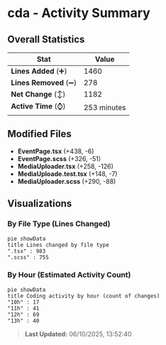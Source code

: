 # cda - Activity Summary 

## Overall Statistics

| Stat                   | Value                                                             |
| ---------------------- | ----------------------------------------------------------------- |
| **Lines Added** (➕)   | 1460                                          |
| **Lines Removed** (➖) | 278                                        |
| **Net Change** (↕)    | 1182                |
| **Active Time** (⌚)   | 253 minutes |


## Modified Files
- **EventPage.tsx** (+438, -6)
- **EventPage.scss** (+326, -51)
- **MediaUploader.tsx** (+258, -126)
- **MediaUploade.test.tsx** (+148, -7)
- **MediaUploader.scss** (+290, -88)

## Visualizations

### By File Type (Lines Changed)

```mermaid
pie showData
title Lines changed by file type
".tsx" : 983
".scss" : 755
```

### By Hour (Estimated Activity Count)

```mermaid
pie showData
title Coding activity by hour (count of changes)
"10h" : 17
"11h" : 41
"12h" : 69
"13h" : 40
```


> **Last Updated:** 06/10/2025, 13:52:40